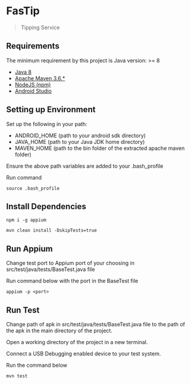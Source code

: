 # FasTip
> Tipping Service

## Requirements
The minimum requirement by this project is Java version: >= 8

* [Java 8](https://java.com/en/download/help/download_options.xml)
* [Apache Maven 3.6.*](https://maven.apache.org/install.html)
* [NodeJS (npm)](https://nodejs.org/en/)
* [Android Studio](https://developer.android.com/studio)

## Setting up Environment

Set up the following in your path:

- ANDROID_HOME (path to your android sdk directory)
- JAVA_HOME (path to your Java JDK home directory)
- MAVEN_HOME (path to the bin folder of the extracted apache maven folder)

Ensure the above path variables are added to your .bash_profile

Run command

`source .bash_profile`

## Install Dependencies
`npm i -g appium`

`mvn clean install -DskipTests=true`

## Run Appium

Change test port to Appium port of your choosing in src/test/java/tests/BaseTest.java file

Run command below with the port in the BaseTest file

`appium -p <port>`

## Run Test
Change path of apk in src/test/java/tests/BaseTest.java file to the path of the apk in the main directory of the project.
 
Open a working directory of the project in a new terminal.

Connect a USB Debugging enabled device to your test system.

Run the command below

`mvn test`